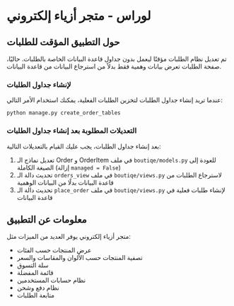 # لوراس - متجر أزياء إلكتروني

## حول التطبيق المؤقت للطلبات

تم تعديل نظام الطلبات مؤقتًا ليعمل بدون جداول قاعدة البيانات الخاصة بالطلبات. حاليًا، صفحة الطلبات تعرض بيانات وهمية فقط بدلاً من استرجاع البيانات من قاعدة البيانات.

### لإنشاء جداول الطلبات

عندما تريد إنشاء جداول الطلبات لتخزين الطلبات الفعلية، يمكنك استخدام الأمر التالي:

```
python manage.py create_order_tables
```

### التعديلات المطلوبة بعد إنشاء جداول الطلبات

بعد إنشاء جداول الطلبات، يجب عليك القيام بالتعديلات التالية:

1. تعديل نماذج الـ Order و OrderItem في ملف `boutiqe/models.py` للعودة إلى الصيغة الكاملة (إزالة `managed = False`)
2. تحديث دالة الـ `orders_view` في ملف `boutiqe/views.py` لاسترجاع الطلبات من قاعدة البيانات بدلًا من البيانات الوهمية
3. تحديث دالة الـ `place_order` في ملف `boutiqe/views.py` لإنشاء طلبات فعلية في قاعدة البيانات

## معلومات عن التطبيق

متجر أزياء إلكتروني يوفر العديد من الميزات مثل:

- عرض المنتجات حسب الفئات
- تصفية المنتجات حسب الألوان والمقاسات والسعر
- سلة التسوق
- قائمة المفضلة
- نظام حسابات المستخدمين
- نظام دفع وشحن
- متابعة الطلبات 